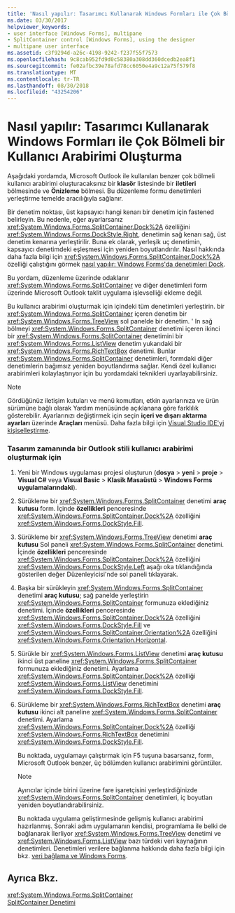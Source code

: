 ```yaml
---
title: 'Nasıl yapılır: Tasarımcı Kullanarak Windows Formları ile Çok Bölmeli bir Kullanıcı Arabirimi Oluşturma'
ms.date: 03/30/2017
helpviewer_keywords:
- user interface [Windows Forms], multipane
- SplitContainer control [Windows Forms], using the designer
- multipane user interface
ms.assetid: c3f9294d-a26c-4198-9242-f237f55f7573
ms.openlocfilehash: 9c8cab952fd9d0c58380a308dd360dcedb2ea8f1
ms.sourcegitcommit: fe02afbc39e78afd78cc6050e4a9c12a75f579f8
ms.translationtype: MT
ms.contentlocale: tr-TR
ms.lasthandoff: 08/30/2018
ms.locfileid: "43254206"
---
```

# <a name="how-to-create-a-multipane-user-interface-with-windows-forms-using-the-designer"></a>Nasıl yapılır: Tasarımcı Kullanarak Windows Formları ile Çok Bölmeli bir Kullanıcı Arabirimi Oluşturma
Aşağıdaki yordamda, Microsoft Outlook ile kullanılan benzer çok bölmeli kullanıcı arabirimi oluşturacaksınız bir **klasör** listesinde bir **iletileri** bölmesinde ve **Önizleme** bölmesi. Bu düzenleme formu denetimleri yerleştirme temelde aracılığıyla sağlanır.  
  
 Bir denetim noktası, üst kapsayıcı hangi kenarı bir denetim için fastened belirleyin. Bu nedenle, eğer ayarlarsanız <xref:System.Windows.Forms.SplitContainer.Dock%2A> özelliğini <xref:System.Windows.Forms.DockStyle.Right>, denetimin sağ kenarı sağ, üst denetim kenarına yerleştirilir. Buna ek olarak, yerleşik uç denetimin, kapsayıcı denetimdeki eşleşmesi için yeniden boyutlandırılır. Nasıl hakkında daha fazla bilgi için <xref:System.Windows.Forms.SplitContainer.Dock%2A> özelliği çalıştığını görmek [nasıl yapılır: Windows Forms'da denetimleri Dock](../../../../docs/framework/winforms/controls/how-to-dock-controls-on-windows-forms.md).  
  
 Bu yordam, düzenleme üzerinde odaklanır <xref:System.Windows.Forms.SplitContainer> ve diğer denetimleri form üzerinde Microsoft Outlook taklit uygulama işlevselliği ekleme değil.  
  
 Bu kullanıcı arabirimi oluşturmak için içindeki tüm denetimleri yerleştirin. bir <xref:System.Windows.Forms.SplitContainer> içeren denetim bir <xref:System.Windows.Forms.TreeView> sol panelde bir denetim. ' In sağ bölmeyi <xref:System.Windows.Forms.SplitContainer> denetimi içeren ikinci bir <xref:System.Windows.Forms.SplitContainer> denetimini bir <xref:System.Windows.Forms.ListView> denetim yukarıdaki bir <xref:System.Windows.Forms.RichTextBox> denetimi. Bunlar <xref:System.Windows.Forms.SplitContainer> denetimleri, formdaki diğer denetimlerin bağımsız yeniden boyutlandırma sağlar. Kendi özel kullanıcı arabirimleri kolaylaştırıyor için bu yordamdaki teknikleri uyarlayabilirsiniz.  
  
> [!NOTE]
>  Gördüğünüz iletişim kutuları ve menü komutları, etkin ayarlarınıza ve ürün sürümüne bağlı olarak Yardım menüsünde açıklanana göre farklılık gösterebilir. Ayarlarınızı değiştirmek için seçin **içeri ve dışarı aktarma ayarları** üzerinde **Araçları** menüsü. Daha fazla bilgi için [Visual Studio IDE'yi kişiselleştirme](/visualstudio/ide/personalizing-the-visual-studio-ide).  
  
### <a name="to-create-an-outlook-style-user-interface-at-design-time"></a>Tasarım zamanında bir Outlook stili kullanıcı arabirimi oluşturmak için  
  
1.  Yeni bir Windows uygulaması projesi oluşturun (**dosya** > **yeni** > **proje** > **Visual C#** veya **Visual Basic** > **Klasik Masaüstü** > **Windows Forms uygulamalarındaki**).  
  
2.  Sürükleme bir <xref:System.Windows.Forms.SplitContainer> denetimi **araç kutusu** form. İçinde **özellikleri** penceresinde <xref:System.Windows.Forms.SplitContainer.Dock%2A> özelliğini <xref:System.Windows.Forms.DockStyle.Fill>.  
  
3.  Sürükleme bir <xref:System.Windows.Forms.TreeView> denetimi **araç kutusu** Sol paneli <xref:System.Windows.Forms.SplitContainer> denetimi. İçinde **özellikleri** penceresinde <xref:System.Windows.Forms.SplitContainer.Dock%2A> özelliğini <xref:System.Windows.Forms.DockStyle.Left> aşağı oka tıklandığında gösterilen değer Düzenleyicisi'nde sol paneli tıklayarak.  
  
4.  Başka bir sürükleyin <xref:System.Windows.Forms.SplitContainer> denetimi **araç kutusu**; sağ panelde yerleştirin <xref:System.Windows.Forms.SplitContainer> formunuza eklediğiniz denetimi. İçinde **özellikleri** penceresinde <xref:System.Windows.Forms.SplitContainer.Dock%2A> özelliğini <xref:System.Windows.Forms.DockStyle.Fill> ve <xref:System.Windows.Forms.SplitContainer.Orientation%2A> özelliğini <xref:System.Windows.Forms.Orientation.Horizontal>.  
  
5.  Sürükle bir <xref:System.Windows.Forms.ListView> denetimi **araç kutusu** ikinci üst paneline <xref:System.Windows.Forms.SplitContainer> formunuza eklediğiniz denetimi. Ayarlama <xref:System.Windows.Forms.SplitContainer.Dock%2A> özelliği <xref:System.Windows.Forms.ListView> denetimini <xref:System.Windows.Forms.DockStyle.Fill>.  
  
6.  Sürükleme bir <xref:System.Windows.Forms.RichTextBox> denetimi **araç kutusu** ikinci alt paneline <xref:System.Windows.Forms.SplitContainer> denetimi. Ayarlama <xref:System.Windows.Forms.SplitContainer.Dock%2A> özelliği <xref:System.Windows.Forms.RichTextBox> denetimini <xref:System.Windows.Forms.DockStyle.Fill>.  
  
     Bu noktada, uygulamayı çalıştırmak için F5 tuşuna basarsanız, form, Microsoft Outlook benzer, üç bölümden kullanıcı arabirimini görüntüler.  
  
    > [!NOTE]
    >  Ayırıcılar içinde birini üzerine fare işaretçisini yerleştirdiğinizde <xref:System.Windows.Forms.SplitContainer> denetimleri, iç boyutları yeniden boyutlandırabilirsiniz.  
  
     Bu noktada uygulama geliştirmesinde gelişmiş kullanıcı arabirimi hazırlanmış. Sonraki adım uygulamanın kendisi, programlama ile belki de bağlanarak İlerliyor <xref:System.Windows.Forms.TreeView> denetimi ve <xref:System.Windows.Forms.ListView> bazı türdeki veri kaynağının denetimleri. Denetimleri verilere bağlanma hakkında daha fazla bilgi için bkz. [veri bağlama ve Windows Forms](../../../../docs/framework/winforms/data-binding-and-windows-forms.md).  
  
## <a name="see-also"></a>Ayrıca Bkz.  
 <xref:System.Windows.Forms.SplitContainer>  
 [SplitContainer Denetimi](../../../../docs/framework/winforms/controls/splitcontainer-control-windows-forms.md)
